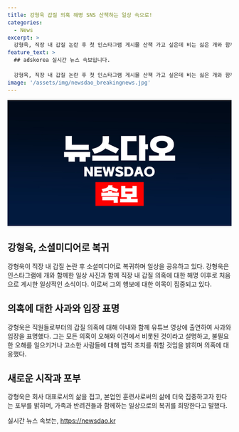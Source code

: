```yaml
---
title: 강형욱 갑질 의혹 해명 SNS 산책하는 일상 속으로!
categories:
  - News
excerpt: >
  강형욱, 직장 내 갑질 논란 후 첫 인스타그램 게시물 산책 가고 싶은데 비는 싫은 개와 함께 사과. 갑질 의혹 부인하며 법적 대응 방침 밝혀, 회사 대표 경영 중단 선언. 훈련사로서의 일상 복귀 다짐. 논란에 대한 해명과 사과를 통해 사회적 관심 후퇴 시도.
feature_text: >
  ## adskorea 실시간 뉴스 속보입니다.

  강형욱, 직장 내 갑질 논란 후 첫 인스타그램 게시물 산책 가고 싶은데 비는 싫은 개와 함께 사과. 갑질 의혹 부인하며 법적 대응 방침 밝혀, 회사 대표 경영 중단 선언. 훈련사로서의 일상 복귀 다짐. 논란에 대한 해명과 사과를 통해 사회적 관심 후퇴 시도.
image: '/assets/img/newsdao_breakingnews.jpg'
---
```


<p><img src="/assets/img/newsdao_breakingnews.jpg" alt="adskorea 속보" /></p>

<h2 data-ke-size="size26">강형욱, 소셜미디어로 복귀</h2>

<p data-ke-size="size16">강형욱이 직장 내 갑질 논란 후 소셜미디어로 복귀하며 일상을 공유하고 있다. 강형욱은 인스타그램에 개와 함께한 일상 사진과 함께 직장 내 갑질 의혹에 대한 해명 이후로 처음으로 게시한 일상적인 소식이다. 이로써 그의 행보에 대한 이목이 집중되고 있다.</p>

<h2 data-ke-size="size26">의혹에 대한 사과와 입장 표명</h2>

<p data-ke-size="size16">강형욱은 직원들로부터의 갑질 의혹에 대해 아내와 함께 유튜브 영상에 출연하여 사과와 입장을 표명했다. 그는 모든 의혹이 오해와 이견에서 비롯된 것이라고 설명하고, 불필요한 오해를 일으키거나 고소한 사람들에 대해 법적 조치를 취할 것임을 밝히며 의혹에 대응했다.</p>

<h2 data-ke-size="size26">새로운 시작과 포부</h2>

<p data-ke-size="size16">강형욱은 회사 대표로서의 삶을 접고, 본업인 훈련사로써의 삶에 더욱 집중하고자 한다는 포부를 밝히며, 가족과 반려견들과 함께하는 일상으로의 복귀를 희망한다고 말했다.</p>
실시간 뉴스 속보는, <a href="https://newsdao.kr" rel="dofollow">https://newsdao.kr</a>


